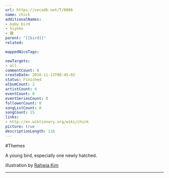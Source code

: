 ```yaml
---
url: https://vocadb.net/T/6086
name: chick
additionalNames: 
- baby bird
- hiyoko
- 雛
parent: "[[bird]]"
related:

mappedNicoTags:

newTargets:
- all
commentCount: 0
createDate: 2016-11-13T00:45:02
status: Finished
albumCount: 2
artistCount: 4
eventCount: 0
eventSeriesCount: 0
followerCount: 0
songListCount: 0
songCount: 15
links: 
- http://en.wiktionary.org/wiki/chick
picture: true
descriptionLength: 116
---
```


#Themes

A young bird, especially one newly hatched.

illustration by [Rahwia Kim](http://www.pixiv.net/member.php?id=196277)

---

